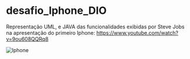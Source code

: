 # desafio_Iphone_DIO
Representação UML, e JAVA das funcionalidades exibidas por Steve Jobs na apresentação do primeiro Iphone: https://www.youtube.com/watch?v=9ou608QQRq8

![Iphone](https://github.com/grtpotato098/desafio_Iphone_DIO/assets/113473703/966bc76c-ad18-443d-b829-1c4057d7dc56)
